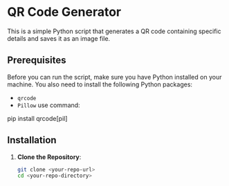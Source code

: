 # QR Code Generator

This is a simple Python script that generates a QR code containing specific details and saves it as an image file.

## Prerequisites

Before you can run the script, make sure you have Python installed on your machine. You also need to install the following Python packages:

- `qrcode`
- `Pillow`
use command:

pip install qrcode[pil]


## Installation

1. **Clone the Repository**:

   ```bash
   git clone <your-repo-url>
   cd <your-repo-directory>
